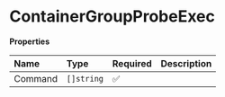# ContainerGroupProbeExec

**Properties**

| Name    | Type       | Required | Description |
| :------ | :--------- | :------- | :---------- |
| Command | `[]string` | ✅       |             |
